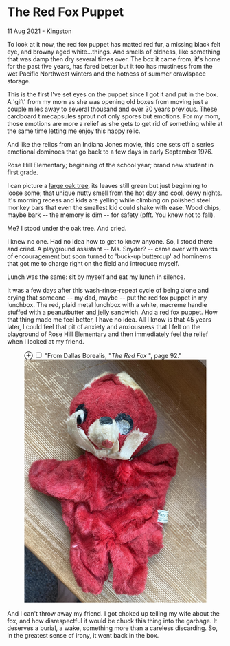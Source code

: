 # The Red Fox Puppet

<p class="subtitle">11 Aug 2021 - Kingston</p>

To look at it now, the red fox puppet has matted red fur, a missing black felt eye, and browny aged white...things. And smells of oldness, like something that was damp then dry several times over. The box it came from, it's home for the past five years, has fared better but it too has mustiness from the wet Pacific Northwest winters and the hotness of summer crawlspace storage.

This is the first I've set eyes on the puppet since I got it and put in the box. A 'gift' from my mom as she was opening old boxes from moving just a couple miles away to several thousand and over 30 years previous. These cardboard timecapsules sprout not only spores but emotions. For my mom, those emotions are more a relief as she gets to get rid of something while at the same time letting me enjoy this happy relic.

And like the relics from an Indiana Jones movie, this one sets off a series emotional dominoes that go back to a few days in early September 1976.

Rose Hill Elementary; beginning of the school year; brand new student in first grade.

I can picture a [large oak tree](https://www.google.com/maps/@47.6760298,-122.1682525,3a,75y,345.22h,82.96t/data=!3m6!1e1!3m4!1sUR3LDcZcjNp6GkBl-_lOSA!2e0!7i16384!8i8192), its leaves still green but just beginning to loose some; that unique nutty smell from the hot day and cool, dewy nights. It's morning recess and kids are yelling while climbing on polished steel monkey bars that even the smallest kid could shake with ease. Wood chips, maybe bark -- the memory is dim -- for safety (pfft. You knew not to fall).

Me? I stood under the oak tree. And cried.

I knew no one. Had no idea how to get to know anyone. So, I stood there and cried. A playground assistant -- Ms. Snyder? -- came over with words of encouragement but soon turned to 'buck-up buttercup' ad hominems that got me to charge right on the field and introduce myself.

Lunch was the same: sit by myself and eat my lunch in silence.

It was a few days after this wash-rinse-repeat cycle of being alone and crying that someone -- my dad, maybe -- put the red fox puppet in my lunchbox. The red, plaid metal lunchbox with a white, macreme handle stuffed with a peanutbutter and jelly sandwich. And a red fox puppet. How that thing made me feel better, I have no idea. All I know is that 45 years later, I could feel that pit of anxiety and anxiousness that I felt on the playground of Rose Hill Elementary  and then immediately feel the relief when I looked at my friend.
<figure>
  <label for="mn-red-fox" class="margin-toggle">&#8853;</label>
  <input type="checkbox" id="mn-red-fox" class="margin-toggle">
  <span class="marginnote">"From Dallas Borealis, "<em>The Red Fox</em> ", page 92."</span>
  <img src="images/red-fox.jpg" alt="A photograph of an old red fox puppet">
</figure>

And I can't throw away my friend. I got choked up telling my wife about the fox, and how disrespectful it would be chuck this thing into the garbage. It deserves a burial, a wake, something more than a careless discarding. So, in the greatest sense of irony, it went back in the box.
